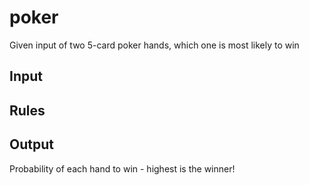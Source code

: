 # poker

Given input of two 5-card poker hands, which one is most likely to win

## Input

## Rules

## Output
Probability of each hand to win - highest is the winner!
